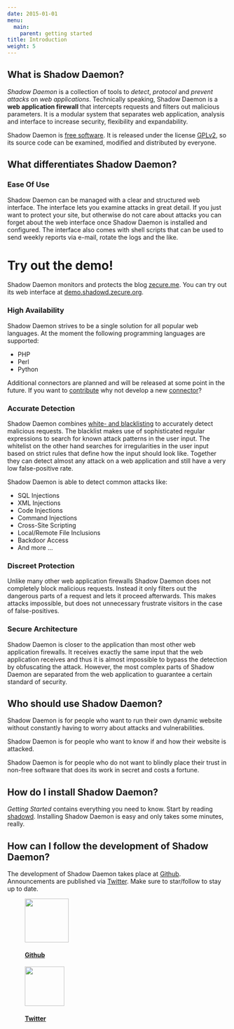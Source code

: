 ```yaml
---
date: 2015-01-01
menu:
  main:
    parent: getting started
title: Introduction
weight: 5
---
```


## What is Shadow Daemon?

*Shadow Daemon* is a collection of tools to *detect*, *protocol* and *prevent* *attacks* on *web applications*.
Technically speaking, Shadow Daemon is a **web application firewall** that intercepts requests and filters out malicious parameters.
It is a modular system that separates web application, analysis and interface to increase security, flexibility and expandability.

Shadow Daemon is [free software](https://www.gnu.org/philosophy/free-sw.html). It is released under the license [GPLv2](/about/license), so its source code can be examined, modified and distributed by everyone.

## What differentiates Shadow Daemon?

### Ease Of Use

Shadow Daemon can be managed with a clear and structured web interface.
The interface lets you examine attacks in great detail.
If you just want to protect your site, but otherwise do not care about attacks you can forget about the web interface once Shadow Daemon is installed and configured.
The interface also comes with shell scripts that can be used to send weekly reports via e-mail, rotate the logs and the like.

<div class="note info">
<h1>Try out the demo!</h1>
<p>Shadow Daemon monitors and protects the blog <a target="_blank" href="http://zecure.me/">zecure.me</a>.
You can try out its web interface at <a target="_blank" href="https://demo.shadowd.zecure.org/">demo.shadowd.zecure.org</a>.</p>
</div>

### High Availability

Shadow Daemon strives to be a single solution for all popular web languages.
At the moment the following programming languages are supported:

 * PHP
 * Perl
 * Python

Additional connectors are planned and will be released at some point in the future.
If you want to [contribute](/development/contributing) why not develop a new [connector](/documentation/connectors)?

### Accurate Detection

Shadow Daemon combines [white- and blacklisting](/documentation/architecture#analyzer) to accurately detect malicious requests.
The blacklist makes use of sophisticated regular expressions to search for known attack patterns in the user input.
The whitelist on the other hand searches for irregularities in the user input based on strict rules that define how the input should look like.
Together they can detect almost any attack on a web application and still have a very low false-positive rate.

Shadow Daemon is able to detect common attacks like:

 * SQL Injections
 * XML Injections
 * Code Injections
 * Command Injections
 * Cross-Site Scripting
 * Local/Remote File Inclusions
 * Backdoor Access
 * And more ...

### Discreet Protection

Unlike many other web application firewalls Shadow Daemon does not completely block malicious requests.
Instead it only filters out the dangerous parts of a request and lets it proceed afterwards.
This makes attacks impossible, but does not unnecessary frustrate visitors in the case of false-positives.

### Secure Architecture

Shadow Daemon is closer to the application than most other web application firewalls.
It receives exactly the same input that the web application receives and thus it is almost impossible to bypass the detection by obfuscating the attack.
However, the most complex parts of Shadow Daemon are separated from the web application to guarantee a certain standard of security.

## Who should use Shadow Daemon?

Shadow Daemon is for people who want to run their own dynamic website without constantly having to worry about attacks and vulnerabilities.

Shadow Daemon is for people who want to know if and how their website is attacked.

Shadow Daemon is for people who do not want to blindly place their trust in non-free software that does its work in secret and costs a fortune.

## How do I install Shadow Daemon?

*Getting Started* contains everything you need to know. Start by reading [shadowd](/overview/shadowd).
Installing Shadow Daemon is easy and only takes some minutes, really.

## How can I follow the development of Shadow Daemon?

The development of Shadow Daemon takes place at [Github](https://github.com/zecure).
Announcements are published via [Twitter](https://twitter.com/zecureit).
Make sure to star/follow to stay up to date.


<figure class="intro-icon">
 <a href="https://github.com/zecure">
  <img src="/img/octocat.png" height="100px" />
  <figcaption><h4>Github</h4></figcaption>
 </a>
</figure>

<figure class="intro-icon">
 <a href="https://twitter.com/zecureit">
  <img src="/img/twitter.png" height="90px" />
  <figcaption><h4>Twitter</h4></figcaption>
 </a>
</figure>
